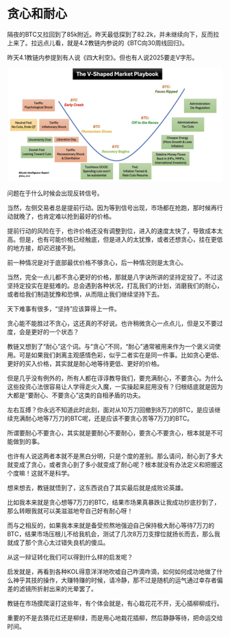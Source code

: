 # 贪心和耐心

隔夜的BTC又拉回到了85k附近。昨天最低探到了82.2k，并未继续向下，反而拉上来了。拉远点儿看，就是4.2教链内参说的《BTC向30周线回归》。

昨天4.1教链内参提到有人说《四大利空》。但也有人说2025要走V字形。

![](2025-04-02-A01.jpeg)

问题在于什么时候会出现反转信号。

当然，左侧交易者总是提前行动。因为等到信号出现，市场都在抢跑，那时候再行动就晚了，也肯定难以抢到最好的价格。

提前行动的风险在于，也许价格还没有调整到位，进入的速度太快了，导致成本太高。但是，也有可能价格已经触底，但是进入的太犹豫，或者还想贪心，挂在更低的地方接，却迟迟接不到。

前一种情况是对于底部最优价格不够贪心，后一种情况则是太贪心。

当然，完全一点儿都不贪心更好的价格，那就是八字诀所讲的坚持定投了。不过这坚持定投实在是挺难的。总会遇到各种状况，打乱我们的计划，消磨我们的耐心，或者给我们制造犹豫和恐惧，从而阻止我们继续坚持下去。

天下难事有很多，“坚持”应该算得上一件。

贪心能不能胜过不贪心，这还真的不好说。也许稍微贪心一点点儿，但是又不要过度，会是更好的一个状态？

教链又想到了“耐心”这个词。与“贪心”不同，“耐心”通常被用来作为一个褒义词使用。可是如果我们剥离主观感情色彩，似乎二者实在是同一件事。比如贪心更低、更好的买入价格，其实就是耐心地等待更低、更好的价格。

但是几乎没有例外的，所有人都在谆谆教导我们，要充满耐心，不要贪心。为什么这些投资心法很容易让人学得走火入魔，一实操起来屁用没有？归根结底就是因为大都是“要耐心、不要贪心”这类的自相矛盾的功夫。

左右互搏？你永远不知道此时此刻，面对从10万刀回撤到8万刀的BTC，是应该继续充满耐心地等7万刀的BTC呢，还是应该不要贪心苦等7万刀的BTC。

所谓要耐心不要贪心，其实就是要耐心不要耐心，要贪心不要贪心，根本就是不可能做到的事。

也许有人说这两者本就不是黑白分明，只是个度的差别。那么请问，耐心到了多大就变成了贪心，或者贪心到了多小就变成了耐心呢？根本就没有办法定义和把握这个度嘛！这就不是科学。

想来想去，教链就悟到了，这东西说白了其实最后就是成败论英雄。

比如我本来就是贪心想等7万刀的BTC，结果市场果真暴跌让我成功抄底抄到了，那么转眼我就可以美滋滋地夸自己好有耐心呀！

而与之相反的，如果我本来就是备受煎熬地强迫自己保持极大耐心等待7万刀的BTC，结果市场压根儿不给我机会，测试了几次8万刀支撑位就扬长而去，那么我就成了那个贪心太过错失良机的傻瓜。

从这一辩证转化我们可以得到什么样的启发呢？

启发就是，再看到各种KOL得意洋洋地吹嘘自己咋滴咋滴，如何如何成功地做了什么神乎其技的操作，大赚特赚的时候，请冷静，那不过是随机的运气通过幸存者偏差的滤镜所折射出来的光晕罢了。

教链在市场摸爬滚打这些年，有个体会就是，有心栽花花不开，无心插柳柳成行。

重要的不是去猜花红还是柳绿，而是用心地栽花插柳，然后静静等待，把命运交给时间。
